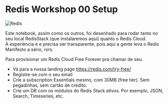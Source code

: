 # Redis Workshop 00 Setup

![Redis](https://redis.com/wp-content/themes/wpx/assets/images/logo-redis.svg?auto=webp&quality=85,75&width=120)

Este notebook, assim como os outros, foi desenhado para rodar tanto no seu local RedisStack (que instalaremos aqui) quanto o Redis Cloud.\
A experiência é e precisa ser transparente, pois aqui a gente leva o Redis Manifesto a sério, rsrs.

Para provisionar um Redis Cloud Free Forever pra chamar de seu.
- Vá para a nossa landing page https://redis.com/try-free/
- Registre-se com o seu email
- Crie a subscription Essentials mesmo, com 30MB (free tier). Sem pegadinhas, sem cartão de crédito.
- Crie um DB com os módulos do Redis Stack ativos. Por exemplo, JSON, Search, Timeseries, etc.
